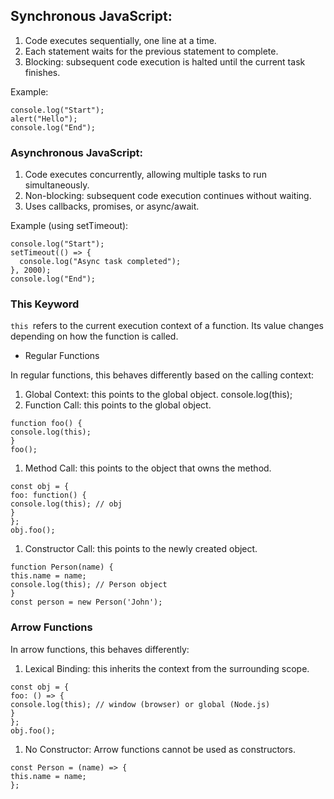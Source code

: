 ## Synchronous JavaScript:

1. Code executes sequentially, one line at a time.
2. Each statement waits for the previous statement to complete.
3. Blocking: subsequent code execution is halted until the current task finishes.

Example:

```
console.log("Start");
alert("Hello");
console.log("End");
```

### Asynchronous JavaScript:

1. Code executes concurrently, allowing multiple tasks to run simultaneously.
2. Non-blocking: subsequent code execution continues without waiting.
3. Uses callbacks, promises, or async/await.

Example (using setTimeout):

```
console.log("Start");
setTimeout(() => {
  console.log("Async task completed");
}, 2000);
console.log("End");
```

### This Keyword

`this `refers to the current execution context of a function. Its value changes depending on how the function is called.

- Regular Functions

In regular functions, this behaves differently based on the calling context:

1. Global Context: this points to the global object.
   console.log(this);
1. Function Call: this points to the global object.

```
function foo() {
console.log(this);
}
foo();
```

1. Method Call: this points to the object that owns the method.

```
const obj = {
foo: function() {
console.log(this); // obj
}
};
obj.foo();
```

1. Constructor Call: this points to the newly created object.

```
function Person(name) {
this.name = name;
console.log(this); // Person object
}
const person = new Person('John');
```

### Arrow Functions

In arrow functions, this behaves differently:

1. Lexical Binding: this inherits the context from the surrounding scope.
```
const obj = {
foo: () => {
console.log(this); // window (browser) or global (Node.js)
}
};
obj.foo();
```
1. No Constructor: Arrow functions cannot be used as constructors.
```
const Person = (name) => {
this.name = name;
};
```